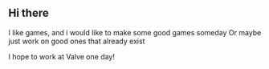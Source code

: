 ## Hi there
I like games, and i would like to make some good games someday
Or maybe just work on good ones that already exist

I hope to work at Valve one day!
